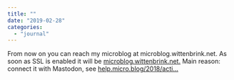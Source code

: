 ```yaml
---
title: ""
date: "2019-02-28"
categories: 
  - "journal"
---
```


From now on you can reach my microblog at microblog.wittenbrink.net. As soon as SSL is enabled it will be [microblog.wittenbrink.net.](https://microblog.wittenbrink.net.) Main reason: connect it with Mastodon, see [help.micro.blog/2018/acti...](http://help.micro.blog/2018/activitypub/)
